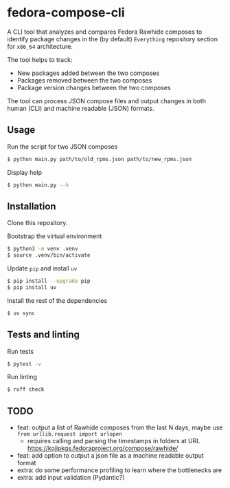 # fedora-compose-cli

A CLI tool that analyzes and compares Fedora Rawhide composes to identify package changes in the (by default) `Everything` repository section for `x86_64` architecture.

The tool helps to track:

- New packages added between the two composes
- Packages removed between the two composes
- Package version changes between the two composes

The tool can process JSON compose files and output changes in both human (CLI) and machine readable (JSON) formats.

## Usage

Run the script for two JSON composes

```bash
$ python main.py path/to/old_rpms.json path/to/new_rpms.json
```

Display help

```bash
$ python main.py --h
```

## Installation

Clone this repository.

Bootstrap the virtual environment
```bash
$ python3 -m venv .venv
$ source .venv/bin/activate
```

Update `pip` and install `uv`
```bash
$ pip install --upgrade pip
$ pip install uv
```

Install the rest of the dependencies
```bash
$ uv sync
```

## Tests and linting

Run tests
```bash
$ pytest -v
```

Run linting
```bash
$ ruff check
```

## TODO

- feat: output a list of Rawhide composes from the last N days, maybe use `from urllib.request import urlopen`
  - requires calling and parsing the timestamps in folders at URL https://kojipkgs.fedoraproject.org/compose/rawhide/
- feat: add option to output a json file as a machine readable output format
- extra: do some performance profiling to learn where the bottlenecks are
- extra: add input validation (Pydantic?)
